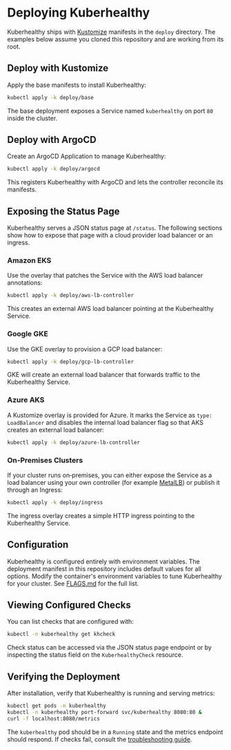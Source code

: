 # Deploying Kuberhealthy

Kuberhealthy ships with [Kustomize](https://kustomize.io/) manifests in the `deploy` directory. The examples below assume you cloned this repository and are working from its root.

## Deploy with Kustomize

Apply the base manifests to install Kuberhealthy:

```sh
kubectl apply -k deploy/base
```

The base deployment exposes a Service named `kuberhealthy` on port `80` inside the cluster.

## Deploy with ArgoCD

Create an ArgoCD Application to manage Kuberhealthy:

```sh
kubectl apply -k deploy/argocd
```

This registers Kuberhealthy with ArgoCD and lets the controller reconcile its manifests.


## Exposing the Status Page

Kuberhealthy serves a JSON status page at `/status`. The following sections show how to expose that page with a cloud provider load balancer or an ingress.

### Amazon EKS

Use the overlay that patches the Service with the AWS load balancer annotations:

```sh
kubectl apply -k deploy/aws-lb-controller
```

This creates an external AWS load balancer pointing at the Kuberhealthy Service.

### Google GKE

Use the GKE overlay to provision a GCP load balancer:

```sh
kubectl apply -k deploy/gcp-lb-controller
```

GKE will create an external load balancer that forwards traffic to the Kuberhealthy Service.

### Azure AKS

A Kustomize overlay is provided for Azure. It marks the Service as `type: LoadBalancer` and disables the internal load balancer flag so that AKS creates an external load balancer:

```sh
kubectl apply -k deploy/azure-lb-controller
```

### On‑Premises Clusters

If your cluster runs on‑premises, you can either expose the Service as a load balancer using your own controller (for example [MetalLB](https://metallb.universe.tf/)) or publish it through an Ingress:

```sh
kubectl apply -k deploy/ingress
```

The ingress overlay creates a simple HTTP ingress pointing to the Kuberhealthy Service.

## Configuration

Kuberhealthy is configured entirely with environment variables. The deployment manifest in this repository includes default values for all options. Modify the container's environment variables to tune Kuberhealthy for your cluster. See [FLAGS.md](FLAGS.md) for the full list.

## Viewing Configured Checks

You can list checks that are configured with:

```sh
kubectl -n kuberhealthy get khcheck
```

Check status can be accessed via the JSON status page endpoint or by inspecting the status field on the `KuberhealthyCheck` resource.

## Verifying the Deployment

After installation, verify that Kuberhealthy is running and serving metrics:

```sh
kubectl get pods -n kuberhealthy
kubectl -n kuberhealthy port-forward svc/kuberhealthy 8080:80 &
curl -f localhost:8080/metrics
```

The `kuberhealthy` pod should be in a `Running` state and the metrics endpoint should respond. If checks fail, consult the [troubleshooting guide](TROUBLESHOOTING.md).
